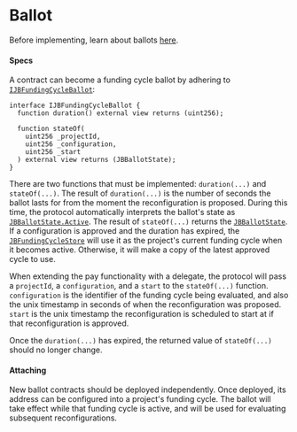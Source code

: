 # Ballot

Before implementing, learn about ballots [here](/docs/v4/deprecated/v3/learn/glossary/ballot.md).
#### Specs

A contract can become a funding cycle ballot by adhering to [`IJBFundingCycleBallot`](/docs/v4/deprecated/v3/api/interfaces/ijbfundingcycleballot.md):

```
interface IJBFundingCycleBallot {
  function duration() external view returns (uint256);

  function stateOf(
    uint256 _projectId,
    uint256 _configuration,
    uint256 _start
  ) external view returns (JBBallotState);
}
```

There are two functions that must be implemented: `duration(...)` and `stateOf(...)`. The result of `duration(...)` is the number of seconds the ballot lasts for from the moment the reconfiguration is proposed. During this time, the protocol automatically interprets the ballot's state as [`JBBallotState.Active`](/docs/v4/deprecated/v3/api/enums/jbballotstate.md). The result of `stateOf(...)` returns the [`JBBallotState`](/docs/v4/deprecated/v3/api/enums/jbballotstate.md). If a configuration is approved and the duration has expired, the [`JBFundingCycleStore`](/docs/v4/deprecated/v3/api/contracts/jbfundingcyclestore/README.md) will use it as the project's current funding cycle when it becomes active. Otherwise, it will make a copy of the latest approved cycle to use.

When extending the pay functionality with a delegate, the protocol will pass a `projectId`, a `configuration`, and a `start` to the `stateOf(...)` function. `configuration` is the identifier of the funding cycle being evaluated, and also the unix timestamp in seconds of when the reconfiguration was proposed. `start` is the unix timestamp the reconfiguration is scheduled to start at if that reconfiguration is approved.

Once the `duration(...)` has expired, the returned value of `stateOf(...)` should no longer change.

#### Attaching

New ballot contracts should be deployed independently. Once deployed, its address can be configured into a project's funding cycle. The ballot will take effect while that funding cycle is active, and will be used for evaluating subsequent reconfigurations.
